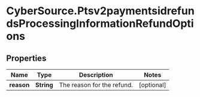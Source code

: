 # CyberSource.Ptsv2paymentsidrefundsProcessingInformationRefundOptions

## Properties
Name | Type | Description | Notes
------------ | ------------- | ------------- | -------------
**reason** | **String** | The reason for the refund. | [optional] 


